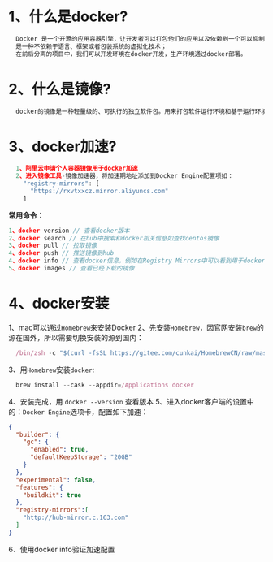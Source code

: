 # 1、什么是docker?
```typescript
  Docker 是一个开源的应用容器引擎，让开发者可以打包他们的应用以及依赖到一个可以抑制的容器中，然后发布到任何流行的linux机器上，也可以实现虚拟化。容器完全使用沙盒机制，相互之间话不会存在任何接口；
  是一种不依赖于语言、框架或者包装系统的虚拟化技术；
  在前后分离的项目中，我们可以开发环境在docker开发，生产环境通过docker部署。
```

# 2、什么是镜像?
```typescript
  docker的镜像是一种轻量级的、可执行的独立软件包。用来打包软件运行环境和基于运行环境的开发软件，它包含运行某个软件所需要的代码、运行时、库、环境变量和配置文件等。
```

# 3、docker加速?
```typescript
  1、阿里云申请个人容器镜像用于docker加速
  2、进入镜像工具-镜像加速器，将加速期地址添加到Docker Engine配置项如：
    "registry-mirrors": [
      "https://rxvtxxcz.mirror.aliyuncs.com"
    ]
```

**常用命令：**
```typescript
1、docker version // 查看docker版本
2、docker search // 在hub中搜索和docker相关信息如查找centos镜像
3、docker pull // 拉取镜像
4、docker push // 推送镜像到hub
4、docker info // 查看docker信息，例如在Registry Mirrors中可以看到用于docker加速的阿里云源地址
5、docker images // 查看已经下载的镜像
```

# 4、docker安装
  1、mac可以通过`Homebrew`来安装Docker
  2、先安装`Homebrew`，因官网安装`brew`的源在国外，所以需要切换安装的源到国内：
  ```typescript
    /bin/zsh -c "$(curl -fsSL https://gitee.com/cunkai/HomebrewCN/raw/master/Homebrew.sh)"
  ```  
  3、用`Homebrew`安装`docker`:
  ```typescript
    brew install --cask --appdir=/Applications docker
  ```
  4、安装完成，用 `docker --version` 查看版本
  5、进入docker客户端的设置中的：`Docker Engine`选项卡，配置如下加速：
  ```json
  {
    "builder": {
      "gc": {
        "enabled": true,
        "defaultKeepStorage": "20GB"
      }
    },
    "experimental": false,
    "features": {
      "buildkit": true
    },
    "registry-mirrors":[
      "http://hub-mirror.c.163.com"
    ]
  }
  ```
  6、使用docker info验证加速配置
    
